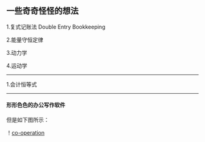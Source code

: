 ## 一些奇奇怪怪的想法

1.复式记账法 Double Entry Bookkeeping

2.能量守恒定律

3.动力学

4.运动学

---

1.会计恒等式

---

#### 形形色色的办公写作软件

但是如下图所示：

！[co-operation](https://github.com/oldtree/todo-plan/co.png)
